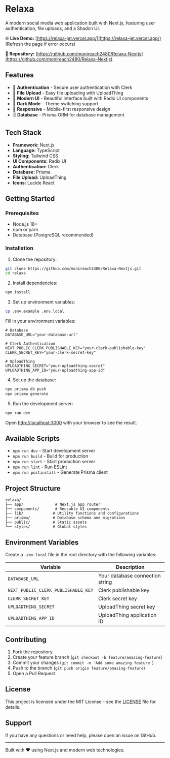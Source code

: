 # Relaxa

A modern social media web application built with Next.js, featuring user authentication, file uploads, and a Shadcn UI.

🌐 **Live Demo:** [https://relaxa-jet.vercel.app/](https://relaxa-jet.vercel.app/)  (Refresh the page if error occurs)

📂 **Repository:** [https://github.com/monireach2480/Relaxa-Nextjs](https://github.com/monireach2480/Relaxa-Nextjs)

## Features

- 🔐 **Authentication** - Secure user authentication with Clerk
- 📁 **File Upload** - Easy file uploading with UploadThing
- 🎨 **Modern UI** - Beautiful interface built with Radix UI components
- 🌙 **Dark Mode** - Theme switching support
- 📱 **Responsive** - Mobile-first responsive design
- 🗄️ **Database** - Prisma ORM for database management

## Tech Stack

- **Framework:** Next.js
- **Language:** TypeScript
- **Styling:** Tailwind CSS
- **UI Components:** Radix UI
- **Authentication:** Clerk
- **Database:** Prisma
- **File Upload:** UploadThing
- **Icons:** Lucide React

## Getting Started

### Prerequisites

- Node.js 18+ 
- npm or yarn
- Database (PostgreSQL recommended)

### Installation

1. Clone the repository:
```bash
git clone https://github.com/monireach2480/Relaxa-Nextjs.git
cd relaxa
```

2. Install dependencies:
```bash
npm install
```

3. Set up environment variables:
```bash
cp .env.example .env.local
```

Fill in your environment variables:
```env
# Database
DATABASE_URL="your-database-url"

# Clerk Authentication
NEXT_PUBLIC_CLERK_PUBLISHABLE_KEY="your-clerk-publishable-key"
CLERK_SECRET_KEY="your-clerk-secret-key"

# UploadThing
UPLOADTHING_SECRET="your-uploadthing-secret"
UPLOADTHING_APP_ID="your-uploadthing-app-id"
```

4. Set up the database:
```bash
npx prisma db push
npx prisma generate
```

5. Run the development server:
```bash
npm run dev
```

Open [http://localhost:3000](http://localhost:3000) with your browser to see the result.

## Available Scripts

- `npm run dev` - Start development server
- `npm run build` - Build for production
- `npm run start` - Start production server
- `npm run lint` - Run ESLint
- `npm run postinstall` - Generate Prisma client

## Project Structure

```
relaxa/
├── app/              # Next.js app router
├── components/       # Reusable UI components
├── lib/             # Utility functions and configurations
├── prisma/          # Database schema and migrations
├── public/          # Static assets
└── styles/          # Global styles
```

## Environment Variables

Create a `.env.local` file in the root directory with the following variables:

| Variable | Description |
|----------|-------------|
| `DATABASE_URL` | Your database connection string |
| `NEXT_PUBLIC_CLERK_PUBLISHABLE_KEY` | Clerk publishable key |
| `CLERK_SECRET_KEY` | Clerk secret key |
| `UPLOADTHING_SECRET` | UploadThing secret key |
| `UPLOADTHING_APP_ID` | UploadThing application ID |

## Contributing

1. Fork the repository
2. Create your feature branch (`git checkout -b feature/amazing-feature`)
3. Commit your changes (`git commit -m 'Add some amazing feature'`)
4. Push to the branch (`git push origin feature/amazing-feature`)
5. Open a Pull Request

## License

This project is licensed under the MIT License - see the [LICENSE](LICENSE) file for details.

## Support

If you have any questions or need help, please open an issue on GitHub.

---

Built with ❤️ using Next.js and modern web technologies.

